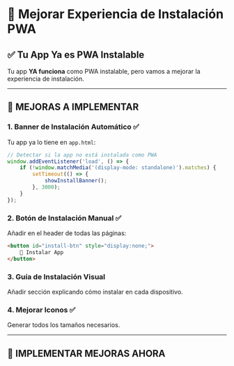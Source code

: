 # 📱 Mejorar Experiencia de Instalación PWA

## ✅ **Tu App Ya es PWA Instalable**

Tu app **YA funciona** como PWA instalable, pero vamos a mejorar la experiencia de instalación.

---

## 🎯 **MEJORAS A IMPLEMENTAR**

### **1. Banner de Instalación Automático** ✅

Tu app ya lo tiene en `app.html`:
```javascript
// Detectar si la app no está instalada como PWA
window.addEventListener('load', () => {
    if (!window.matchMedia('(display-mode: standalone)').matches) {
        setTimeout(() => {
            showInstallBanner();
        }, 3000);
    }
});
```

### **2. Botón de Instalación Manual** ✅

Añadir en el header de todas las páginas:
```html
<button id="install-btn" style="display:none;">
    📱 Instalar App
</button>
```

### **3. Guía de Instalación Visual** 

Añadir sección explicando cómo instalar en cada dispositivo.

### **4. Mejorar Iconos** ✅

Generar todos los tamaños necesarios.

---

## 🚀 **IMPLEMENTAR MEJORAS AHORA**
